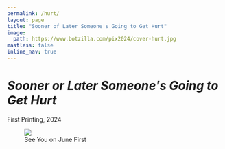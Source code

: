 ```yaml
---
permalink: /hurt/
layout: page
title: "Sooner of Later Someone's Going to Get Hurt"
image:
  path: https://www.botzilla.com/pix2024/cover-hurt.jpg
mastless: false
inline_nav: true
---
```


# _Sooner or Later Someone's Going to Get Hurt_

First Printing, 2024

<figure class="align-center">
<img src="https://www.botzilla.com/pix2024/Bjorke-AATS-BizCard-sRGB-web.jpg">
<figcaption>See You on June First</figcaption>
</figure>
